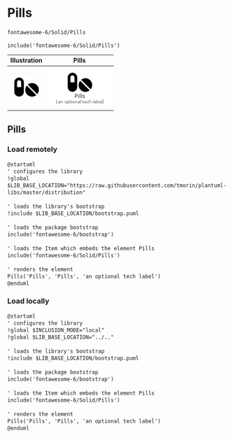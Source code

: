 # Pills


```text
fontawesome-6/Solid/Pills
```

```text
include('fontawesome-6/Solid/Pills')
```



| Illustration | Pills |
| :---: | :---: |
| ![illustration for Illustration](../../fontawesome-6/Solid/Pills.png) | ![illustration for Pills](../../fontawesome-6/Solid/Pills.Local.png) |




## Pills

### Load remotely
```plantuml
@startuml
' configures the library
!global $LIB_BASE_LOCATION="https://raw.githubusercontent.com/tmorin/plantuml-libs/master/distribution"

' loads the library's bootstrap
!include $LIB_BASE_LOCATION/bootstrap.puml

' loads the package bootstrap
include('fontawesome-6/bootstrap')

' loads the Item which embeds the element Pills
include('fontawesome-6/Solid/Pills')

' renders the element
Pills('Pills', 'Pills', 'an optional tech label')
@enduml
```

### Load locally
```plantuml
@startuml
' configures the library
!global $INCLUSION_MODE="local"
!global $LIB_BASE_LOCATION="../.."

' loads the library's bootstrap
!include $LIB_BASE_LOCATION/bootstrap.puml

' loads the package bootstrap
include('fontawesome-6/bootstrap')

' loads the Item which embeds the element Pills
include('fontawesome-6/Solid/Pills')

' renders the element
Pills('Pills', 'Pills', 'an optional tech label')
@enduml
```

